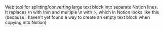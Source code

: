Web tool for splitting/converting large text block into separate Notion lines.
It replaces \n with \n\n
and multiple \n with >, which in Notion looks like this (because I haven't yet found a way to create an empty text block when copying into Notion)
